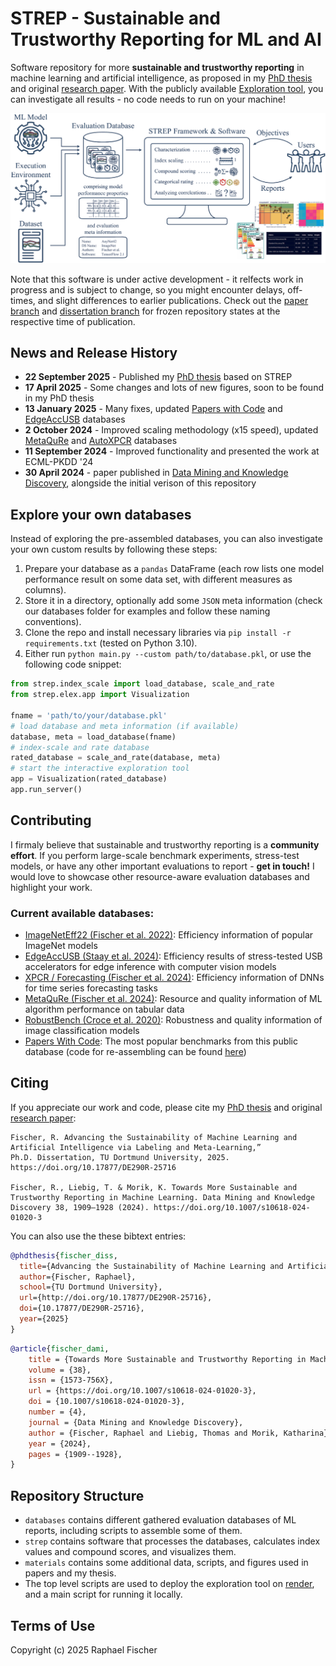 # STREP - Sustainable and Trustworthy Reporting for ML and AI

Software repository for more **sustainable and trustworthy reporting** in machine learning and artificial intelligence, as proposed in my [PhD thesis](http://doi.org/10.17877/DE290R-25716) and original [research paper](https://doi.org/10.1007/s10618-024-01020-3). With the publicly available [Exploration tool](https://strep.onrender.com), you can investigate all results - no code needs to run on your machine!

![Framework Overview](./materials/dissertation/figures/manual/ch3_framework.png)

Note that this software is under active development - it relfects work in progress and is subject to change, so you might encounter delays, off-times, and slight differences to earlier publications. Check out the [paper branch](https://github.com/raphischer/strep/tree/paper) and [dissertation branch](https://github.com/raphischer/strep/tree/diss) for frozen repository states at the respective time of publication.

## News and Release History
- **22 September 2025** - Published my [PhD thesis](http://doi.org/10.17877/DE290R-25716) based on STREP
- **17 April 2025** - Some changes and lots of new figures, soon to be found in my PhD thesis
- **13 January 2025** - Many fixes, updated [Papers with Code](https://paperswithcode.com/) and [EdgeAccUSB](https://github.com/raphischer/edge-acc) databases
- **2 October 2024** - Improved scaling methodology (x15 speed), updated [MetaQuRe](https://github.com/raphischer/metaqure) and [AutoXPCR](https://github.com/raphischer/xpcr) databases
- **11 September 2024** - Improved functionality and presented the work at ECML-PKDD '24
- **30 April 2024** - paper published in [Data Mining and Knowledge Discovery](https://link.springer.com/article/10.1007/s10618-024-01020-3), alongside the initial verison of this repository

## Explore your own databases
Instead of exploring the pre-assembled databases, you can also investigate your own custom results by following these steps:
1. Prepare your database as a `pandas` DataFrame (each row lists one model performance result on some data set, with different measures as columns). 
2. Store it in a directory, optionally add some `JSON` meta information (check our databases folder for examples and follow these naming conventions).
3. Clone the repo and install necessary libraries via `pip install -r requirements.txt` (tested on Python 3.10).
4. Either run `python main.py --custom path/to/database.pkl`, or use the following code snippet:
```python
from strep.index_scale import load_database, scale_and_rate
from strep.elex.app import Visualization

fname = 'path/to/your/database.pkl'
# load database and meta information (if available)
database, meta = load_database(fname)
# index-scale and rate database
rated_database = scale_and_rate(database, meta)
# start the interactive exploration tool
app = Visualization(rated_database)
app.run_server()
```

## Contributing
I firmaly believe that sustainable and trustworthy reporting is a **community effort**. 
If you perform large-scale benchmark experiments, stress-test models, or have any other important evaluations to report - **get in touch!**
I would love to showcase other resource-aware evaluation databases and highlight your work.

### Current available databases:
- [ImageNetEff22 (Fischer et al. 2022)](https://github.com/raphischer/imagenet-energy-efficiency): Efficiency information of popular ImageNet models
- [EdgeAccUSB (Staay et al. 2024)](https://github.com/raphischer/edge-acc): Efficiency results of stress-tested USB accelerators for edge inference with computer vision models
- [XPCR / Forecasting (Fischer et al. 2024)](https://github.com/raphischer/xpcr): Efficiency information of DNNs for time series forecasting tasks
- [MetaQuRe (Fischer et al. 2024)](https://github.com/raphischer/metaqure): Resource and quality information of ML algorithm performance on tabular data
- [RobustBench (Croce et al. 2020)](https://robustbench.github.io/): Robustness and quality information of image classification models
- [Papers With Code](https://paperswithcode.com/): The most popular benchmarks from this public database (code for re-assembling can be found [here](./databases/paperswithcode))

## Citing

If you appreciate our work and code, please cite my [PhD thesis](http://doi.org/10.17877/DE290R-25716) and original [research paper](https://doi.org/10.1007/s10618-024-01020-3):

```
Fischer, R. Advancing the Sustainability of Machine Learning and Artificial Intelligence via Labeling and Meta-Learning,”
Ph.D. Dissertation, TU Dortmund University, 2025. https://doi.org/10.17877/DE290R-25716

Fischer, R., Liebig, T. & Morik, K. Towards More Sustainable and Trustworthy Reporting in Machine Learning. Data Mining and Knowledge Discovery 38, 1909–1928 (2024). https://doi.org/10.1007/s10618-024-01020-3
```

You can also use the these bibtext entries:

```bibtex
@phdthesis{fischer_diss,
  title={Advancing the Sustainability of Machine Learning and Artificial Intelligence via Labeling and Meta-Learning},
  author={Fischer, Raphael},
  school={TU Dortmund University},
  url={http://doi.org/10.17877/DE290R-25716},
  doi={10.17877/DE290R-25716},
  year={2025}
}
```

```bibtex
@article{fischer_dami,
	title = {Towards More Sustainable and Trustworthy Reporting in Machine Learning},
	volume = {38},
	issn = {1573-756X},
	url = {https://doi.org/10.1007/s10618-024-01020-3},
	doi = {10.1007/s10618-024-01020-3},
	number = {4},
	journal = {Data Mining and Knowledge Discovery},
	author = {Fischer, Raphael and Liebig, Thomas and Morik, Katharina},
	year = {2024},
	pages = {1909--1928},
}
```

## Repository Structure
- `databases` contains different gathered evaluation databases of ML reports, including scripts to assemble some of them.
- `strep` contains software that processes the databases, calculates index values and compound scores, and visualizes them.
- `materials` contains some additional data, scripts, and figures used in papers and my thesis.
- The top level scripts are used to deploy the exploration tool on [render](https://dashboard.render.com/), and a main script for running it locally.

## Terms of Use
Copyright (c) 2025 Raphael Fischer